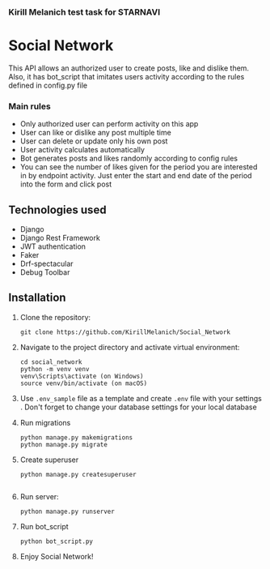 ### Kirill Melanich test task for STARNAVI
# Social Network
This API allows an authorized user to create posts, like and dislike them. Also, it has bot_script that imitates users activity according to the rules defined in config.py file 

### Main rules

- Only authorized user can perform activity on this app 
- User can like or dislike any post multiple time
- User can delete or update only his own post
- User activity calculates automatically
- Bot generates posts and likes randomly according to config rules
- You can see the number of likes given for the period you are interested in by endpoint activity. Just enter the start and end date of the period into the form and click post

## Technologies used
- Django
- Django Rest Framework
- JWT authentication
- Faker
- Drf-spectacular
- Debug Toolbar

## Installation 
1. Clone the repository:
   ```shell
   git clone https://github.com/KirillMelanich/Social_Network
   
2. Navigate to the project directory and activate virtual environment:
   ```shell
   cd social_network
   python -m venv venv
   venv\Scripts\activate (on Windows)
   source venv/bin/activate (on macOS)

3. Use `.env_sample` file as a template and create `.env` file with your settings
    . Don't forget to change your database settings for your local database

4. Run migrations
   ```shell
   python manage.py makemigrations
   python manage.py migrate

5. Create superuser
   ```shell
   python manage.py createsuperuser
 
6. Run server:
   ```shell
   python manage.py runserver
   
7. Run bot_script
    ```shell
   python bot_script.py
   
8. Enjoy Social Network! 
